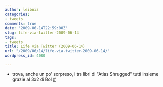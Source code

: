 ```yaml
---
author: leibniz
categories:
- tweets
comments: true
date: '2009-06-14T22:59:00Z'
slug: life-via-twitter-2009-06-14
tags:
- tweets
title: Life via Twitter (2009-06-14)
url: "/2009/06/14/life-via-twitter-2009-06-14/"
wordpress_id: 4080

---
```

* trova, anche un po' sorpreso, i tre libri di "Atlas Shrugged" tutti insieme grazie al 3x2 di Bol [#](https://twitter.com/leibniz/statuses/2165250261)


